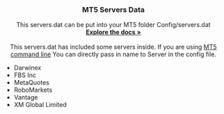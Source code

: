 <div align="center">
  <h3 align="center">MT5 Servers Data</h3>
  <p align="center">
    This servers.dat can be put into your MT5 folder Config/servers.dat
    <br />
    <a href="https://github.com/othneildrew/Best-README-Template"><strong>Explore the docs »</strong></a>
    <br />
    <br />
    This servers.dat has included some servers inside. If you are using <a href="https://www.metatrader5.com/en/terminal/help/start_advanced/start">MT5 command line</a> You can directly pass in name to Server in the config file.
  </p>
</div>

<!-- Supported Brokers -->
* Darwinex
* FBS Inc
* MetaQuotes
* RoboMarkets
* Vantage
* XM Global Limited
